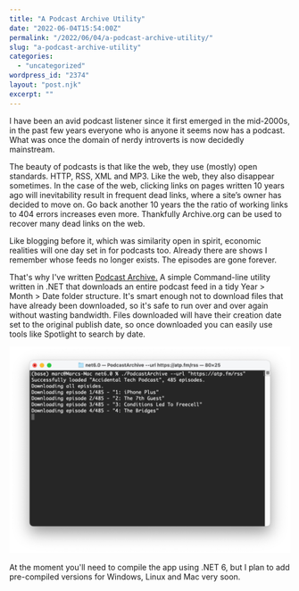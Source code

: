 ```yaml
---
title: "A Podcast Archive Utility"
date: "2022-06-04T15:54:00Z"
permalink: "/2022/06/04/a-podcast-archive-utility/"
slug: "a-podcast-archive-utility"
categories:
  - "uncategorized"
wordpress_id: "2374"
layout: "post.njk"
excerpt: ""
---
```


I have been an avid podcast listener since it first emerged in the mid-2000s, in the past few years everyone who is anyone it seems now has a podcast. What was once the domain of nerdy introverts is now decidedly mainstream.

The beauty of podcasts is that like the web, they use (mostly) open standards. HTTP, RSS, XML and MP3. Like the web, they also disappear sometimes. In the case of the web, clicking links on pages written 10 years ago will inevitability result in frequent dead links, where a site’s owner has decided to move on. Go back another 10 years the the ratio of working links to 404 errors increases even more. Thankfully Archive.org can be used to recover many dead links on the web.

Like blogging before it, which was similarity open in spirit, economic realities will one day set in for podcasts too. Already there are shows I remember whose feeds no longer exists. The episodes are gone forever.

That's why I've written [Podcast Archive.](https://github.com/wickens/PodcastArchive) A simple Command-line utility written in .NET that downloads an entire podcast feed in a tidy Year > Month > Date folder structure. It's smart enough not to download files that have already been downloaded, so it's safe to run over and over again without wasting bandwidth. Files downloaded will have their creation date set to the original publish date, so once downloaded you can easily use tools like Spotlight to search by date.

![](/wp-content/uploads/2022/06/screenshot3.png?w=1024)

At the moment you'll need to compile the app using .NET 6, but I plan to add pre-compiled versions for Windows, Linux and Mac very soon.
